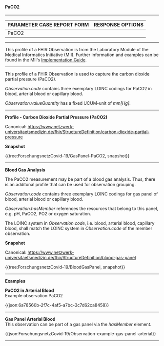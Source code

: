 #### PaCO2

---

| PARAMETER CASE REPORT FORM | RESPONSE OPTIONS |
|--------------|-----------|
| PaCO2 |  | 

---

This profile of a FHIR Observation is from the Laboratory Module of the Medical Informatics Initiative (MII). Further information and examples can be found in the MII's [Implementation Guide](https://simplifier.net/guide/LaborbefundinderMedizininformatik-Initiative/Observation). 

---

This profile of a FHIR Observation is used to capture the carbon dioxide partial pressure (PaCO2).

*Observation.code* contains three exemplary LOINC codings for PaCO2 in blood, arterial blood or capillary blood.

*Observation.valueQuantity* has a fixed UCUM-unit of *mm[Hg]*.

---

**Profile - Carbon Dioxide Partial Pressure (PaCO2)**

Canonical: https://www.netzwerk-universitaetsmedizin.de/fhir/StructureDefinition/carbon-dioxide-partial-pressure

**Snapshot**

{{tree:ForschungsnetzCovid-19/GasPanel-PaCO2, snapshot}}

---

**Blood Gas Analysis**

The PaCO2 measurement may be part of a blood gas analysis. Thus, there is an additonal profile that can be used for observation grouping. 

*Observation.code* contains three exemplary LOINC codings for gas panel of blood, arterial blood or capillary blood.

*Observation.hasMember* references the resources that belong to this panel, e.g. pH, PaCO2, PO2 or oxygen saturation.

The LOINC system in *Observation.code*, i.e. blood, arterial blood, capillary blood, shall match the LOINC system in *Observation.code* of the member observation.

**Snapshot**

Canonical: https://www.netzwerk-universitaetsmedizin.de/fhir/StructureDefinition/blood-gas-panel

{{tree:ForschungsnetzCovid-19/BloodGasPanel, snapshot}}

---

**Examples**

**PaCO2 in Arterial Blood**
<br>
Example observation PaCO2

{{json:6a78560b-2f7c-4af5-a7bc-3c7d62ca8458}} 

---

**Gas Panel Arterial Blood**
<br>
This observation can be part of a gas panel via the *hasMember* element.

{{json:ForschungsnetzCovid-19/Observation-example-gas-panel-arterial}} 

---